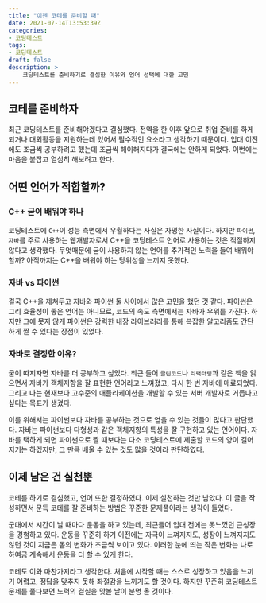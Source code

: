```yaml
---
title: "이젠 코테를 준비할 때"
date: 2021-07-14T13:53:39Z
categories:
- 코딩테스트
tags:
- 코딩테스트
draft: false
description: >
    코딩테스트를 준비하기로 결심한 이유와 언어 선택에 대한 고민
---
```


코테를 준비하자
---

최근 코딩테스트를 준비해야겠다고 결심했다. 전역을 한 이후 앞으로 취업 준비를 하게 되거나 대외활동을 지원하는데 있어서 필수적인 요소라고 생각하기 때문이다. 입대 이전에도 조금씩 공부하려고 했는데 조금씩 해이해지다가 결국에는 안하게 되었다. 이번에는 마음을 붙잡고 열심히 해보려고 한다.

어떤 언어가 적합할까?
---

### C++ 굳이 배워야 하나

코딩테스트에 `C++`이 성능 측면에서 우월하다는 사실은 자명한 사실이다. 하지만 `파이썬`, `자바`를 주로 사용하는 웹개발자로서 C++을 코딩테스트 언어로 사용하는 것은 적절하지 않다고 생각했다. 무엇때문에 굳이 사용하지 않는 언어를 추가적인 노력을 들여 배워야 할까? 아직까지는 C++을 배워야 하는 당위성을 느끼지 못했다.

### 자바 vs 파이썬

결국 C++을 제쳐두고 자바와 파이썬 둘 사이에서 많은 고민을 했던 것 같다. 파이썬은 그리 효율성이 좋은 언어는 아니므로, 코드의 속도 측면에서는 자바가 우위를 가진다. 하지만 그에 못지 않게 파이썬은 강력한 내장 라이브러리를 통해 복잡한 알고리즘도 간단하게 짤 수 있다는 장점이 있었다.

### 자바로 결정한 이유?

굳이 따지자면 자바를 더 공부하고 싶었다. 최근 들어 `클린코드`나 `리팩터링`과 같은 책을 읽으면서 자바가 객체지향을 잘 표현한 언어라고 느껴졌고, 다시 한 번 자바에 매료되었다. 그리고 나는 현재보다 고수준의 애플리케이션을 개발할 수 있는 서버 개발자로 거듭나고 싶다는 목표가 생겼다.

이를 위해서는 파이썬보다 자바를 공부하는 것으로 얻을 수 있는 것들이 많다고 판단했다. 자바는 파이썬보다 다형성과 같은 객체지향의 특성을 잘 구현하고 있는 언어이다. 자바를 택하게 되면 파이썬으로 짤 때보다는 다소 코딩테스트에 제출할 코드의 양이 길어지기는 하겠지만, 그 만큼 배울 수 있는 것도 많을 것이라 판단하였다.

이제 남은 건 실천뿐
---

코테를 하기로 결심했고, 언어 또한 결정하였다. 이제 실천하는 것만 남았다. 이 글을 작성하면서 문득 코테를 잘 준비하는 방법은 꾸준한 문제풀이라는 생각이 들었다.

군대에서 시간이 날 때마다 운동을 하고 있는데, 최근들어 입대 전에는 못느꼈던 근성장을 경험하고 있다. 운동을 꾸준히 하기 이전에는 자극이 느껴지지도, 성장이 느껴지지도 않던 것이 지금은 몸의 변화가 조금씩 보이고 있다. 이러한 눈에 띄는 작은 변화는 나로 하여금 계속해서 운동을 더 할 수 있게 한다.

코테도 이와 마찬가지라고 생각한다. 처음에 시작할 때는 스스로 성장하고 있음을 느끼기 어렵고, 정답을 맞추지 못해 좌절감을 느끼기도 할 것이다. 하지만 꾸준히 코딩테스트 문제를 풀다보면 노력의 결실을 맛볼 날이 분명 올 것이다.
